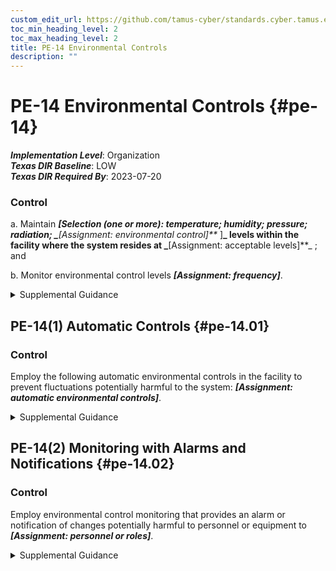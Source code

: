 ```yaml
---
custom_edit_url: https://github.com/tamus-cyber/standards.cyber.tamus.edu/tree/main/static/content/tamus.edu/TAMUS_profile.xml
toc_min_heading_level: 2
toc_max_heading_level: 2
title: PE-14 Environmental Controls
description: ""
---
```


# PE-14 Environmental Controls {#pe-14}

_**Implementation Level**_: Organization\
_**Texas DIR Baseline**_: LOW\
_**Texas DIR Required By**_: 2023-07-20

### Control

a. Maintain _**[Selection (one or more): temperature; humidity; pressure; radiation; 
                  _**[Assignment: environmental control]**_
               ]**_ levels within the facility where the system resides at _**[Assignment: acceptable levels]**_ ; and

b. Monitor environmental control levels _**[Assignment: frequency]**_.

<details>
  <summary>Supplemental Guidance</summary>

a. Maintain _**[Selection (one or more): temperature; humidity; pressure; radiation; 
                  _**[Assignment: environmental control]**_
               ]**_ levels within the facility where the system resides at _**[Assignment: acceptable levels]**_ ; and

b. Monitor environmental control levels _**[Assignment: frequency]**_.

</details>

## PE-14(1) Automatic Controls {#pe-14.01}

### Control

Employ the following automatic environmental controls in the facility to prevent fluctuations potentially harmful to the system: _**[Assignment: automatic environmental controls]**_.

<details>
  <summary>Supplemental Guidance</summary>

Employ the following automatic environmental controls in the facility to prevent fluctuations potentially harmful to the system: _**[Assignment: automatic environmental controls]**_.

</details>

## PE-14(2) Monitoring with Alarms and Notifications {#pe-14.02}

### Control

Employ environmental control monitoring that provides an alarm or notification of changes potentially harmful to personnel or equipment to _**[Assignment: personnel or roles]**_.

<details>
  <summary>Supplemental Guidance</summary>

Employ environmental control monitoring that provides an alarm or notification of changes potentially harmful to personnel or equipment to _**[Assignment: personnel or roles]**_.

</details>

